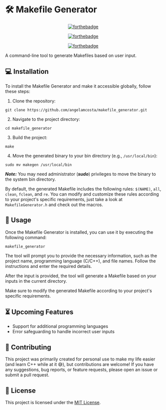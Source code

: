 # 🛠️ Makefile Generator

<div align=center>

[![forthebadge](https://forthebadge.com/images/badges/made-with-c-plus-plus.svg)](https://forthebadge.com)

[![forthebadge](https://forthebadge.com/images/badges/built-by-codebabes.svg)](https://forthebadge.com)

[![forthebadge](https://forthebadge.com/images/badges/60-percent-of-the-time-works-every-time.svg)](https://forthebadge.com)

</div>

A command-line tool to generate Makefiles based on user input.

## 💻 Installation

To install the Makefile Generator and make it accessible globally, follow these steps:

1. Clone the repository:

```shell
git clone https://github.com/angelamcosta/makefile_generator.git
```

2. Navigate to the project directory:

```shell
cd makefile_generator
```

3. Build the project:

```shell
make
```


4. Move the generated binary to your bin directory (e.g., `/usr/local/bin`):

```shell
sudo mv makegen /usr/local/bin
```

***Note:*** You may need administrator (***sudo***) privileges to move the binary to the system bin directory.

By default, the generated Makefile includes the following rules: `$(NAME)`, `all`, `clean`, `fclean`, and `re`. You can modify and customize these rules according to your project's specific requirements, just take a look at `MakefileGenerator.h` and check out the macros.

## 🚀 Usage

Once the Makefile Generator is installed, you can use it by executing the following command:

```shell
makefile_generator
```

The tool will prompt you to provide the necessary information, such as the project name, programming language (C/C++), and file names. Follow the instructions and enter the required details.

After the input is provided, the tool will generate a Makefile based on your inputs in the current directory.

Make sure to modify the generated Makefile according to your project's specific requirements.

## ⏳ Upcoming Features

- Support for additional programming languages
- Error safeguarding to handle incorrect user inputs

## 🙌 Contributing

This project was primarily created for personal use to make my life easier (and learn C++ while at it 😅), but contributions are welcome! If you have any suggestions, bug reports, or feature requests, please open an issue or submit a pull request.

## 📄 License

This project is licensed under the [MIT License](LICENSE).
